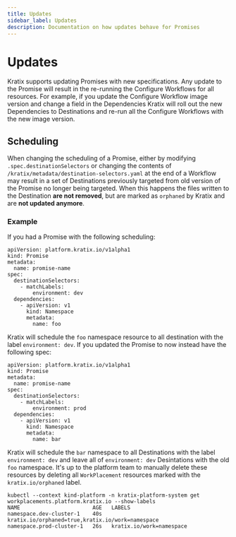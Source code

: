 ```yaml
---
title: Updates
sidebar_label: Updates
description: Documentation on how updates behave for Promises
---
```


# Updates

Kratix supports updating Promises with new specifications. Any update to the
Promise will result in the re-running the Configure Workflows for all resources. 
For example, if you update the Configure Workflow image version and change 
a field in the Dependencies Kratix will roll out the new Dependencies to
Destinations and re-run all the Configure Workflows
with the new image version.


## Scheduling
When changing the scheduling of a Promise, either by modifying `.spec.destinationSelectors` or
changing the contents of `/kratix/metadata/destination-selectors.yaml` at the end of a Workflow may result
in a set of Destinations previously targeted from old version of the Promise no longer
being targeted. When this happens the files written to the Destination **are not removed**, but are
marked as `orphaned` by Kratix and are **not updated anymore**.

### Example
If you had a Promise with the following scheduling:
```
apiVersion: platform.kratix.io/v1alpha1
kind: Promise
metadata:
  name: promise-name
spec:
  destinationSelectors:
    - matchLabels:
        environment: dev
  dependencies:
    - apiVersion: v1
      kind: Namespace
      metadata:
        name: foo
```

Kratix will schedule the `foo` namespace resource to all destination with the label
`environment: dev`. If you updated the Promise to now instead have the following spec:

```
apiVersion: platform.kratix.io/v1alpha1
kind: Promise
metadata:
  name: promise-name
spec:
  destinationSelectors:
    - matchLabels:
        environment: prod
  dependencies:
    - apiVersion: v1
      kind: Namespace
      metadata:
        name: bar
```

Kratix will schedule the `bar` namespace to all Destinations with the label
`environment: dev` and leave all of `environment: dev` Desintations with the old
`foo` namespace. It's up to the platform team to manually delete these resources
by deleting all `WorkPlacement` resources marked with the `kratix.io/orphaned`
label.
```
kubectl --context kind-platform -n kratix-platform-system get workplacements.platform.kratix.io --show-labels
NAME                       AGE   LABELS
namespace.dev-cluster-1    40s   kratix.io/orphaned=true,kratix.io/work=namespace
namespace.prod-cluster-1   26s   kratix.io/work=namespace
```
